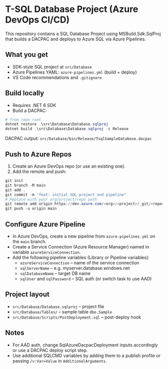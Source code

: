 # T-SQL Database Project (Azure DevOps CI/CD)

This repository contains a SQL Database Project using MSBuild.Sdk.SqlProj that builds a DACPAC and deploys to Azure SQL via Azure Pipelines.

## What you get
- SDK-style SQL project at `src/Database`
- Azure Pipelines YAML: `azure-pipelines.yml` (build + deploy)
- VS Code recommendations and `.gitignore`

## Build locally
- Requires .NET 6 SDK
- Build a DACPAC:

```powershell
# from repo root
dotnet restore .\src\Database\Database.sqlproj
dotnet build .\src\Database\Database.sqlproj -c Release
```

DACPAC output: `src/Database/bin/Release/TsqlSampleDatabase.dacpac`

## Push to Azure Repos
1. Create an Azure DevOps repo (or use an existing one).
2. Add the remote and push:

```powershell
git init
git branch -M main
git add .
git commit -m "feat: initial SQL project and pipeline"
# Replace with your org/project/repo path
git remote add origin https://dev.azure.com/<org>/<project>/_git/<repo>
git push -u origin main
```

## Configure Azure Pipeline
- In Azure DevOps, create a new pipeline from `azure-pipelines.yml` on the `main` branch.
- Create a Service Connection (Azure Resource Manager) named in variable `azureServiceConnection`.
- Add the following pipeline variables (Library or Pipeline variables):
  - `azureServiceConnection` – name of the service connection
  - `sqlServerName` – e.g. myserver.database.windows.net
  - `sqlDatabaseName` – target DB name
  - `sqlUser` and `sqlPassword` – SQL auth (or switch task to use AAD)

## Project layout
- `src/Database/Database.sqlproj` – project file
- `src/Database/Tables/` – sample table `dbo.Sample`
- `src/Database/Scripts/PostDeployment.sql` – post-deploy hook

## Notes
- For AAD auth, change SqlAzureDacpacDeployment inputs accordingly or use a DACPAC deploy script step.
- Use additional SQLCMD variables by adding them to a publish profile or passing `/v:Var=Value` in `AdditionalArguments`.
